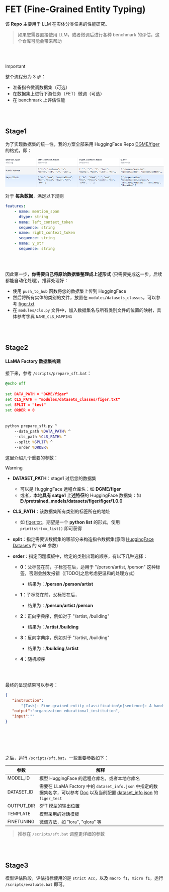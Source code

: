 # FET (**F**ine-Grained **E**ntity **T**yping)

该 **Repo** 主要用于 LLM 在实体分类任务的性能研究。

> 如果您需要直接使用 LLM，或者微调后进行各种 benchmark 的评估，这个仓库可能会带来帮助

<br/>
<br/>

> [!IMPORTANT]
> 整个流程分为 3 步：
> - 准备指令微调数据集（可选）
> - 在数据集上进行下游任务（FET）微调（可选）
> - 在 benchmark 上评估性能

<br/>
<br/>

## Stage1

为了实现数据集的统一性，我的方案全部采用 HuggingFace Repo [DGME/figer](https://huggingface.co/datasets/DGME/figer) 的格式，即：

![](/assets/1.png)


对于 **每条数据**，满足以下规则

```yaml
features:
    - name: mention_span
      dtype: string
    - name: left_context_token
      sequence: string
    - name: right_context_token
      sequence: string
    - name: y_str
      sequence: string
```


<br/>
<br/>

因此第一步，**你需要自己将原始数据集整理成上述形式** (只需要完成这一步，后续都能自动化处理)，推荐处理好：

* 使用 `push_to_hub` 函数将您的数据集上传到 HuggingFace
* 然后将所有实体的类别的文件，放置在 `modules/datasets_classes`，可以参考 [figer.txt](modules/datasets_classes/figer.txt)
* 在 `modules/cls.py` 文件中，加入数据集名与所有类别文件的位置的映射，具体参考字典 `NAME_CLS_MAPPING`

<br/>
<br/>

## Stage2

#### LLaMA Factory 数据集构建
接下来，参考 `/scripts/prepare_sft.bat`：

```bat
@echo off

set DATA_PATH = "DGME/figer"
set CLS_PATH = "modules/datasets_classes/figer.txt"
set SPLIT = "test"
set ORDER = 0


python prepare_sft.py ^
    --data_path %DATA_PATH% ^
    --cls_path %CLS_PATH% ^
    --split %SPLIT% ^
    --order %ORDER%
```

这里介绍几个重要的参数：
<!-- > - **MODEL_ID**：用于指定 LLM 信息，既可以是 HuggingFace 远程仓库名，如：`Qwen/QwQ-32B-Preview` ；也可以是您本地 HuggingFace 模型的位置，如：`E:/pretrained_models/Qwen/Qwen2___5-7B-Instruct-GPTQ-Int4`
>
> <br/> -->
> [!WARNING]
> 
> - **DATASET_PATH**：stage1 过后您的数据集
> 
>   - 可以是 HuggingFace 远程仓库名：如 **DGME/figer**
>   - 或者，本地**具有 satge1 上述特征**的 HuggingFace 数据集：如 **E:/pretrained_models/datasets/figer/figer/1.0.0**
> - **CLS_PATH**：该数据集所有类别的标签所在的地址
>
>   - 如 [figer.txt](modules/datasets_classes/figer.txt)，期望是一个 **python list** 的形式，使用 `print(str(xx_list))` 即可获得
>
> - **split**：指定需要该数据集的哪部分来构造指令数据集(意同 [HuggingFace Datasets](https://huggingface.co/docs/datasets/index) 的 split 参数)
> - **order**：指定问题模板中，给定的类别出现的顺序，有以下几种选择：
>
>   - **0**：父标签在前，子标签在后，适用于 "/person/artist, /person" 这种标签，否则会触发报错（[TODO]之后考虑更温和的处理方式）
>
>       - 结果为：**/person /person/artist** 
>   - **1**：子标签在前，父标签在后，
>
>       - 结果为：**/person/artist /person**
>
>   - **2**：正向字典序，例如对于 "/artist, /building"
>
>       - 结果为：**/artist /building** 
>   - **3**：反向字典序，例如对于 "/artist, /building"
>
>       - 结果为：**/building /artist** 
>
>   - **4**：随机顺序
> <br/>
> <br/>

最终的呈现结果可以参考：
```json
{
   "instruction":
       "[Task]: Fine-grained entity classification\n[sentence]: A handful of professors in the UW Department of Chemistry are being recognized by the American Association for the Advancement of Science ( AAAS ) for their efforts and contributions to the scientific community .\n[entity]: UW\n[entity types]: \/ person musician artist director author athlete actor architect doctor politician soldier engineer monarch coach religious_leader terrorist location city country cemetery province body_of_water county bridge language organization company sports_league sports_team educational_institution airline terrorist_organization fraternity_sorority people ethnicity written_work software product computer weapon airplane ship spacecraft car instrument mobile_phone engine_device camera government government political_party park government_agency art film broadcast_program game geography island mountain glacier music military train rail railway building hospital airport sports_facility restaurant hotel theater power_station library dam event military_conflict attack natural_disaster terrorist_attack sports_event election protest title award law astral_body internet website disease chemistry news_agency time transportation road education educational_degree department transit broadcast_network broadcast tv_channel religion religion finance currency stock_exchange food livingthing animal living_thing god metropolitan_transit transit_line play body_part medicine medical_treatment drug symptom newspaper computer algorithm programming_language visual_art color biology\n[Classification Result]: \n[Warning]: Just output nothing except entity types above, separate them by one space, there may be more than one answer",
   "output":"organization educational_institution",
   "input":""
}
```

<br/>
<br/>
<br/>
<br/>

之后，运行 `/scripts/sft.bat`，一些重要参数如下：

| 参数 | 解释|
|---|---|
|MODEL_ID | 模型 HuggingFace 的远程仓库名，或者本地仓库名|
|DATASET_ID | 需要在 LLaMA Factory 中的 `dataset_info.json` 中指定的数据集名字，可以参考 [Doc](https://github.com/hiyouga/LLaMA-Factory/blob/main/data/README_zh.md) 以及当前配置 [dataset_info.json](LLaMA-Factory/data/dataset_info.json) 的 `figer_test`
|OUTPUT_DIR| SFT 模型的输出位置|
|TEMPLATE| 模型采用的对话模板 |
|FINETUNING | 微调方法，如 "lora", "qlora" 等|

> 推荐在 `/scripts/sft.bat` 调整更详细的参数

<br/>
<br/>

## Stage3 

模型评估阶段，评估指标使用的是 `strict Acc`，以及 `macro f1`，`micro f1`，运行 `/scripts/evaluate.bat` 即可。
